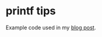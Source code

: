# printf tips

Example code used in my [blog post](https://geana.io/printf/exploitation/2017/05/06/printf-tips.html).
